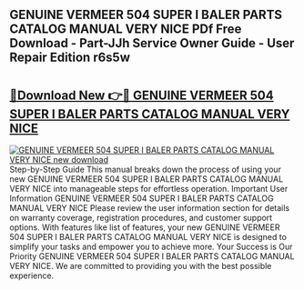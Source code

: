 ## GENUINE VERMEER 504 SUPER I BALER PARTS CATALOG MANUAL VERY NICE PDf Free Download - Part-JJh Service Owner Guide - User Repair Edition r6s5w

# <h2><a href="http://bc48140.oget.top/?id=GENUINE+VERMEER+504+SUPER+I+BALER+PARTS+CATALOG+MANUAL+VERY+NICE">🔗Download New 👉🔴 GENUINE VERMEER 504 SUPER I BALER PARTS CATALOG MANUAL VERY NICE</a></h2>

[![GENUINE VERMEER 504 SUPER I BALER PARTS CATALOG MANUAL VERY NICE new download](https://i.imgur.com/5g1atiW.png)](http://bc48140.oget.top/?id=GENUINE+VERMEER+504+SUPER+I+BALER+PARTS+CATALOG+MANUAL+VERY+NICE)
Step-by-Step Guide This manual breaks down the process of using your new GENUINE VERMEER 504 SUPER I BALER PARTS CATALOG MANUAL VERY NICE into manageable steps for effortless operation. Important User Information GENUINE VERMEER 504 SUPER I BALER PARTS CATALOG MANUAL VERY NICE Please review the user information section for details on warranty coverage, registration procedures, and customer support options. With features like list of features, your new GENUINE VERMEER 504 SUPER I BALER PARTS CATALOG MANUAL VERY NICE is designed to simplify your tasks and empower you to achieve more. Your Success is Our Priority GENUINE VERMEER 504 SUPER I BALER PARTS CATALOG MANUAL VERY NICE. We are committed to providing you with the best possible experience.
